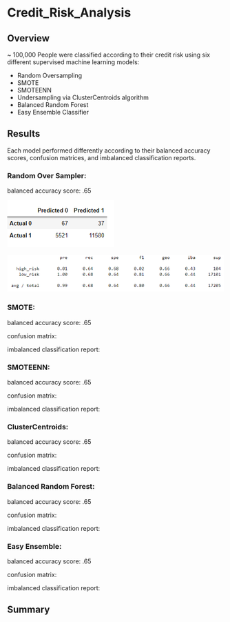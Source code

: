 # Credit_Risk_Analysis

## Overview

~ 100,000 People were classified according to their credit risk using six different supervised machine learning models:
  * Random Oversampling
  * SMOTE
  * SMOTEENN
  * Undersampling via ClusterCentroids algorithm
  * Balanced Random Forest
  * Easy Ensemble Classifier


## Results

Each model performed differently according to their balanced accuracy scores, confusion matrices, and imbalanced classification reports.

### Random Over Sampler:

balanced accuracy score: .65

![confusion matrix](images/oversampling_cm.PNG)

![imbalanced classification report](images/oversampling_report.PNG)

### SMOTE:

balanced accuracy score: .65

confusion matrix:

imbalanced classification report:

### SMOTEENN:

balanced accuracy score: .65

confusion matrix:

imbalanced classification report:

### ClusterCentroids:

balanced accuracy score: .65

confusion matrix:

imbalanced classification report:

### Balanced Random Forest:

balanced accuracy score: .65

confusion matrix:

imbalanced classification report:

### Easy Ensemble:

balanced accuracy score: .65

confusion matrix:

imbalanced classification report:

## Summary
